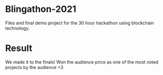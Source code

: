 # Blingathon-2021
Files and final demo project for the 30 hour hackathon using blockchain technology.

# Result
We made it to the finals!
Won the audience price as one of the most voted projects by the audience <3
